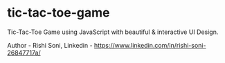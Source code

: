 # tic-tac-toe-game
Tic-Tac-Toe Game using JavaScript with beautiful &amp; interactive UI Design.

Author - Rishi Soni, 
Linkedin - https://www.linkedin.com/in/rishi-soni-26847717a/
